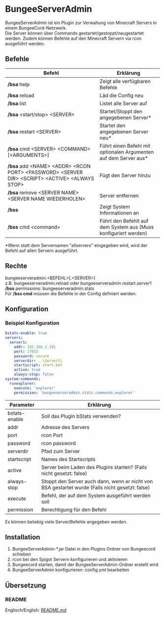 # BungeeServerAdmin
BungeeServerAdmin ist ein Plugin zur Verwaltung von Minecraft Servers in einem BungeeCord-Netzwerk.  
Die Server können über Commands gestartet/gestoppt/neugestartet werden.
Zudem können Befehle auf den Minecraft Servern via rcon ausgeführt werden.

## Befehle
Befehl | Erklärung
----------|----------
**/bsa** help | Zeigt alle verfügbaren Befehle
**/bsa** reload | Läd die Config neu
**/bsa** list | Listet alle Server auf
**/bsa** \<start/stop\> \<SERVER\> | Startet/Stoppt den angegebenen Server\*
**/bsa** restart \<SERVER\> | Startet den angegebenen Server neu\*
**/bsa** cmd \<SERVER\> \<COMMAND\> [\<ARGUMENTS\>] | Führt einen Befehl mit optionalen Argumenten auf dem Server aus\*
**/bsa** add \<NAME\> \<ADDR\> \<RCON PORT\> \<PASSWORD\> \<SERVER DIR\> \<SCRIPT\> \<ACTIVE\> \<ALWAYS STOP\> | Fügt den Server hinzu
**/bsa** remove \<SERVER NAME\> \<SERVER NAME WIEDERHOLEN\> | Server entfernen
**/bss** | Zeigt System Informationen an
**/bss** cmd \<command\> | Führt den Befehlt auf dem System aus (Muss konfiguriert werden)

\*Wenn statt dem Servernamen "allservers" eingegeben wird, wird der Befehl auf allen Servern ausgeführt.

## Rechte
bungeeserveradmin.\<BEFEHL\>[.\<SERVER\>]  
z.B. bungeeserveradmin.reload oder bungeeserveradmin.restart.server1  
**/bss** permissions: bungeeserveradmin.stats  
Für **/bss cmd** müssen die Befehle in der Config definiert werden.  

## Konfiguration
### Beispiel Konfiguration
```YAML
bstats-enable: true
servers:
  server1:
    addr: 192.168.2.101
    port: 27015
    password: secure
    serverdir: ..\Server1\
    startscript: start.bat
    active: true
    always-stop: false
system-commands:
  runexplorer:
    execute: 'explorer'
    permission: 'bungeeserveradmin.stats.commands.explorer'
```

Parameter|Erklärung
----------|----------
bstats-enable|Soll das Plugin bStats verwenden?
addr|Adresse des Servers
port|rcon Port
password|rcon password
serverdir|Pfad zum Server
startscript|Names des Startscripts
active|Server beim Laden des Plugins starten? (Falls nicht gesetzt: false)
always-stop|Stoppt den Server auch dann, wenn er nicht von BSA gestartet wurde (Falls nicht gesetzt: false)
execute|Befehl, der auf dem System ausgeführt werden soll
permission|Berechtigung für den Befehl

Es können beliebig viele Server/Befehle angegeben werden.

## Installation
1. BungeeServerAdmin-\*.jar Datei in den Plugins Ordner von Bungeecord schieben
2. rcon bei den Spigot Servern konfigurieren und aktivieren
3. Bungeecord starten, damit der BungeeServerAdmin-Ordner erstellt wird
4. BungeeServerAdmin konfigurieren: config.yml bearbeiten

## Übersetzung
### README
Englisch/English: [README.md](README.md)
